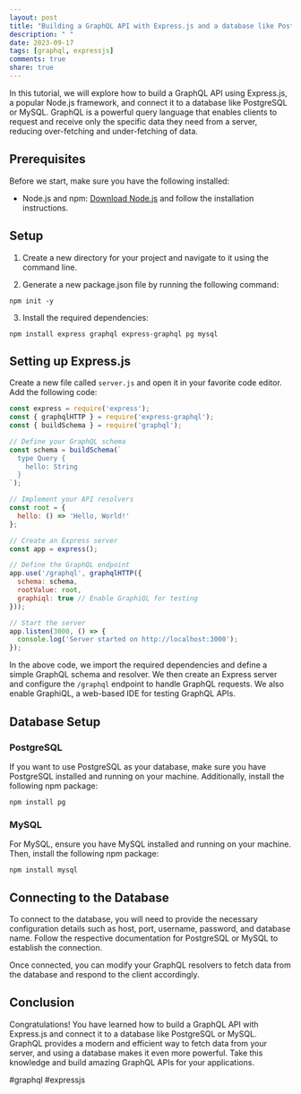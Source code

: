 ```yaml
---
layout: post
title: "Building a GraphQL API with Express.js and a database like PostgreSQL or MySQL"
description: " "
date: 2023-09-17
tags: [graphql, expressjs]
comments: true
share: true
---
```


In this tutorial, we will explore how to build a GraphQL API using Express.js, a popular Node.js framework, and connect it to a database like PostgreSQL or MySQL. GraphQL is a powerful query language that enables clients to request and receive only the specific data they need from a server, reducing over-fetching and under-fetching of data.

## Prerequisites

Before we start, make sure you have the following installed:

- Node.js and npm: [Download Node.js](https://nodejs.org/en/download/) and follow the installation instructions.

## Setup

1. Create a new directory for your project and navigate to it using the command line.

2. Generate a new package.json file by running the following command:

```shell
npm init -y
```

3. Install the required dependencies:

```shell
npm install express graphql express-graphql pg mysql
```

## Setting up Express.js

Create a new file called `server.js` and open it in your favorite code editor. Add the following code:

```javascript
const express = require('express');
const { graphqlHTTP } = require('express-graphql');
const { buildSchema } = require('graphql');

// Define your GraphQL schema
const schema = buildSchema(`
  type Query {
    hello: String
  }
`);

// Implement your API resolvers
const root = {
  hello: () => 'Hello, World!'
};

// Create an Express server
const app = express();

// Define the GraphQL endpoint
app.use('/graphql', graphqlHTTP({
  schema: schema,
  rootValue: root,
  graphiql: true // Enable GraphiQL for testing
}));

// Start the server
app.listen(3000, () => {
  console.log('Server started on http://localhost:3000');
});
```

In the above code, we import the required dependencies and define a simple GraphQL schema and resolver. We then create an Express server and configure the `/graphql` endpoint to handle GraphQL requests. We also enable GraphiQL, a web-based IDE for testing GraphQL APIs.

## Database Setup

### PostgreSQL

If you want to use PostgreSQL as your database, make sure you have PostgreSQL installed and running on your machine. Additionally, install the following npm package:

```shell
npm install pg
```

### MySQL

For MySQL, ensure you have MySQL installed and running on your machine. Then, install the following npm package:

```shell
npm install mysql
```

## Connecting to the Database

To connect to the database, you will need to provide the necessary configuration details such as host, port, username, password, and database name. Follow the respective documentation for PostgreSQL or MySQL to establish the connection.

Once connected, you can modify your GraphQL resolvers to fetch data from the database and respond to the client accordingly.

## Conclusion

Congratulations! You have learned how to build a GraphQL API with Express.js and connect it to a database like PostgreSQL or MySQL. GraphQL provides a modern and efficient way to fetch data from your server, and using a database makes it even more powerful. Take this knowledge and build amazing GraphQL APIs for your applications.

#graphql #expressjs